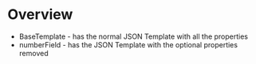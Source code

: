 # Overview

- BaseTemplate - has the normal JSON Template with all the properties
- numberField - has the JSON Template with the optional properties removed
